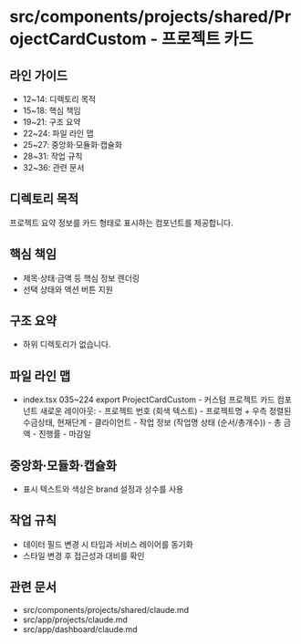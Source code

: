 # src/components/projects/shared/ProjectCardCustom - 프로젝트 카드

## 라인 가이드
- 12~14: 디렉토리 목적
- 15~18: 핵심 책임
- 19~21: 구조 요약
- 22~24: 파일 라인 맵
- 25~27: 중앙화·모듈화·캡슐화
- 28~31: 작업 규칙
- 32~36: 관련 문서

## 디렉토리 목적
프로젝트 요약 정보를 카드 형태로 표시하는 컴포넌트를 제공합니다.

## 핵심 책임
- 제목·상태·금액 등 핵심 정보 렌더링
- 선택 상태와 액션 버튼 지원

## 구조 요약
- 하위 디렉토리가 없습니다.

## 파일 라인 맵
- index.tsx 035~224 export ProjectCardCustom - 커스텀 프로젝트 카드 컴포넌트 새로운 레이아웃: - 프로젝트 번호 (회색 텍스트) - 프로젝트명 + 우측 정렬된 수금상태, 현재단계 - 클라이언트 - 작업 정보 (작업명 상태 (순서/총개수)) - 총 금액 - 진행률 - 마감일

## 중앙화·모듈화·캡슐화
- 표시 텍스트와 색상은 brand 설정과 상수를 사용

## 작업 규칙
- 데이터 필드 변경 시 타입과 서비스 레이어를 동기화
- 스타일 변경 후 접근성과 대비를 확인

## 관련 문서
- src/components/projects/shared/claude.md
- src/app/projects/claude.md
- src/app/dashboard/claude.md
